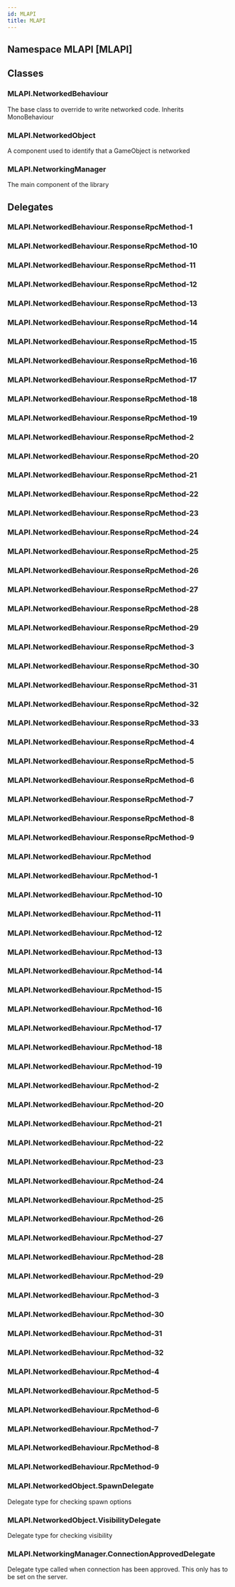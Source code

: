 ```yaml
---  
id: MLAPI  
title: MLAPI  
---
```


## Namespace MLAPI [MLAPI]

<div class="markdown level0 summary" markdown="1">

</div>

<div class="markdown level0 conceptual" markdown="1">

</div>

<div class="markdown level0 remarks" markdown="1">

</div>

## Classes

### MLAPI.NetworkedBehaviour

<div class="section" markdown="1">

The base class to override to write networked code. Inherits
MonoBehaviour

</div>

### MLAPI.NetworkedObject

<div class="section" markdown="1">

A component used to identify that a GameObject is networked

</div>

### MLAPI.NetworkingManager

<div class="section" markdown="1">

The main component of the library

</div>

## Delegates

### MLAPI.NetworkedBehaviour.ResponseRpcMethod-1

<div class="section" markdown="1">

</div>

### MLAPI.NetworkedBehaviour.ResponseRpcMethod-10

<div class="section" markdown="1">

</div>

### MLAPI.NetworkedBehaviour.ResponseRpcMethod-11

<div class="section" markdown="1">

</div>

### MLAPI.NetworkedBehaviour.ResponseRpcMethod-12

<div class="section" markdown="1">

</div>

### MLAPI.NetworkedBehaviour.ResponseRpcMethod-13

<div class="section" markdown="1">

</div>

### MLAPI.NetworkedBehaviour.ResponseRpcMethod-14

<div class="section" markdown="1">

</div>

### MLAPI.NetworkedBehaviour.ResponseRpcMethod-15

<div class="section" markdown="1">

</div>

### MLAPI.NetworkedBehaviour.ResponseRpcMethod-16

<div class="section" markdown="1">

</div>

### MLAPI.NetworkedBehaviour.ResponseRpcMethod-17

<div class="section" markdown="1">

</div>

### MLAPI.NetworkedBehaviour.ResponseRpcMethod-18

<div class="section" markdown="1">

</div>

### MLAPI.NetworkedBehaviour.ResponseRpcMethod-19

<div class="section" markdown="1">

</div>

### MLAPI.NetworkedBehaviour.ResponseRpcMethod-2

<div class="section" markdown="1">

</div>

### MLAPI.NetworkedBehaviour.ResponseRpcMethod-20

<div class="section" markdown="1">

</div>

### MLAPI.NetworkedBehaviour.ResponseRpcMethod-21

<div class="section" markdown="1">

</div>

### MLAPI.NetworkedBehaviour.ResponseRpcMethod-22

<div class="section" markdown="1">

</div>

### MLAPI.NetworkedBehaviour.ResponseRpcMethod-23

<div class="section" markdown="1">

</div>

### MLAPI.NetworkedBehaviour.ResponseRpcMethod-24

<div class="section" markdown="1">

</div>

### MLAPI.NetworkedBehaviour.ResponseRpcMethod-25

<div class="section" markdown="1">

</div>

### MLAPI.NetworkedBehaviour.ResponseRpcMethod-26

<div class="section" markdown="1">

</div>

### MLAPI.NetworkedBehaviour.ResponseRpcMethod-27

<div class="section" markdown="1">

</div>

### MLAPI.NetworkedBehaviour.ResponseRpcMethod-28

<div class="section" markdown="1">

</div>

### MLAPI.NetworkedBehaviour.ResponseRpcMethod-29

<div class="section" markdown="1">

</div>

### MLAPI.NetworkedBehaviour.ResponseRpcMethod-3

<div class="section" markdown="1">

</div>

### MLAPI.NetworkedBehaviour.ResponseRpcMethod-30

<div class="section" markdown="1">

</div>

### MLAPI.NetworkedBehaviour.ResponseRpcMethod-31

<div class="section" markdown="1">

</div>

### MLAPI.NetworkedBehaviour.ResponseRpcMethod-32

<div class="section" markdown="1">

</div>

### MLAPI.NetworkedBehaviour.ResponseRpcMethod-33

<div class="section" markdown="1">

</div>

### MLAPI.NetworkedBehaviour.ResponseRpcMethod-4

<div class="section" markdown="1">

</div>

### MLAPI.NetworkedBehaviour.ResponseRpcMethod-5

<div class="section" markdown="1">

</div>

### MLAPI.NetworkedBehaviour.ResponseRpcMethod-6

<div class="section" markdown="1">

</div>

### MLAPI.NetworkedBehaviour.ResponseRpcMethod-7

<div class="section" markdown="1">

</div>

### MLAPI.NetworkedBehaviour.ResponseRpcMethod-8

<div class="section" markdown="1">

</div>

### MLAPI.NetworkedBehaviour.ResponseRpcMethod-9

<div class="section" markdown="1">

</div>

### MLAPI.NetworkedBehaviour.RpcMethod

<div class="section" markdown="1">

</div>

### MLAPI.NetworkedBehaviour.RpcMethod-1

<div class="section" markdown="1">

</div>

### MLAPI.NetworkedBehaviour.RpcMethod-10

<div class="section" markdown="1">

</div>

### MLAPI.NetworkedBehaviour.RpcMethod-11

<div class="section" markdown="1">

</div>

### MLAPI.NetworkedBehaviour.RpcMethod-12

<div class="section" markdown="1">

</div>

### MLAPI.NetworkedBehaviour.RpcMethod-13

<div class="section" markdown="1">

</div>

### MLAPI.NetworkedBehaviour.RpcMethod-14

<div class="section" markdown="1">

</div>

### MLAPI.NetworkedBehaviour.RpcMethod-15

<div class="section" markdown="1">

</div>

### MLAPI.NetworkedBehaviour.RpcMethod-16

<div class="section" markdown="1">

</div>

### MLAPI.NetworkedBehaviour.RpcMethod-17

<div class="section" markdown="1">

</div>

### MLAPI.NetworkedBehaviour.RpcMethod-18

<div class="section" markdown="1">

</div>

### MLAPI.NetworkedBehaviour.RpcMethod-19

<div class="section" markdown="1">

</div>

### MLAPI.NetworkedBehaviour.RpcMethod-2

<div class="section" markdown="1">

</div>

### MLAPI.NetworkedBehaviour.RpcMethod-20

<div class="section" markdown="1">

</div>

### MLAPI.NetworkedBehaviour.RpcMethod-21

<div class="section" markdown="1">

</div>

### MLAPI.NetworkedBehaviour.RpcMethod-22

<div class="section" markdown="1">

</div>

### MLAPI.NetworkedBehaviour.RpcMethod-23

<div class="section" markdown="1">

</div>

### MLAPI.NetworkedBehaviour.RpcMethod-24

<div class="section" markdown="1">

</div>

### MLAPI.NetworkedBehaviour.RpcMethod-25

<div class="section" markdown="1">

</div>

### MLAPI.NetworkedBehaviour.RpcMethod-26

<div class="section" markdown="1">

</div>

### MLAPI.NetworkedBehaviour.RpcMethod-27

<div class="section" markdown="1">

</div>

### MLAPI.NetworkedBehaviour.RpcMethod-28

<div class="section" markdown="1">

</div>

### MLAPI.NetworkedBehaviour.RpcMethod-29

<div class="section" markdown="1">

</div>

### MLAPI.NetworkedBehaviour.RpcMethod-3

<div class="section" markdown="1">

</div>

### MLAPI.NetworkedBehaviour.RpcMethod-30

<div class="section" markdown="1">

</div>

### MLAPI.NetworkedBehaviour.RpcMethod-31

<div class="section" markdown="1">

</div>

### MLAPI.NetworkedBehaviour.RpcMethod-32

<div class="section" markdown="1">

</div>

### MLAPI.NetworkedBehaviour.RpcMethod-4

<div class="section" markdown="1">

</div>

### MLAPI.NetworkedBehaviour.RpcMethod-5

<div class="section" markdown="1">

</div>

### MLAPI.NetworkedBehaviour.RpcMethod-6

<div class="section" markdown="1">

</div>

### MLAPI.NetworkedBehaviour.RpcMethod-7

<div class="section" markdown="1">

</div>

### MLAPI.NetworkedBehaviour.RpcMethod-8

<div class="section" markdown="1">

</div>

### MLAPI.NetworkedBehaviour.RpcMethod-9

<div class="section" markdown="1">

</div>

### MLAPI.NetworkedObject.SpawnDelegate

<div class="section" markdown="1">

Delegate type for checking spawn options

</div>

### MLAPI.NetworkedObject.VisibilityDelegate

<div class="section" markdown="1">

Delegate type for checking visibility

</div>

### MLAPI.NetworkingManager.ConnectionApprovedDelegate

<div class="section" markdown="1">

Delegate type called when connection has been approved. This only has to
be set on the server.

</div>
